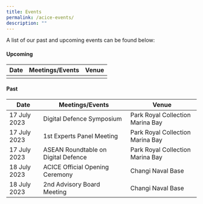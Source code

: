 ```yaml
---
title: Events
permalink: /acice-events/
description: ""
---
```

A list of our past and upcoming events can be found below:

#### Upcoming <br>

| Date | Meetings/Events | Venue |
| -------- | --------    | -------- |
|       |           |       |

#### Past <br>

| Date | Meetings/Events | Venue |
| -------- | -------- | -------- |
| 17 July 2023 | Digital Defence Symposium | Park Royal Collection Marina Bay |
| 17 July 2023 | 1st Experts Panel Meeting | Park Royal Collection Marina Bay |
| 17 July 2023 | ASEAN Roundtable on Digital Defence | Park Royal Collection Marina Bay |
| 18 July 2023 | ACICE Official Opening Ceremony | Changi Naval Base                    |
| 18 July 2023 | 2nd Advisory Board Meeting | Changi Naval Base                         |